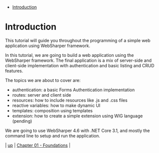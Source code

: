 - [Introduction](#sec-1)

# Introduction<a id="sec-1"></a>

This tutorial will guide you throughout the programming of a simple web application using WebSharper framework.

In this tutorial, we are going to build a web application using the WebSharper framework. The final application is a mix of server-side and client-side implementation with authentication and basic listing and CRUD features.

The topics we are about to cover are:

-   authentication: a basic Forms Authentication implementation
-   routes: server and client side
-   resources: how to include resources like .js and .css files
-   reactive variables: how to make dynamic UI
-   templates: composition using templates
-   extension: how to create a simple extension using WIG language (pending)

We are going to use WebSharper 4.6 with .NET Core 3.1, and mostly the command line to setup and run the application.

| [up](../README.md) | [Chapter 01 - Foundations](./cookbook-chapter-01.md) |

